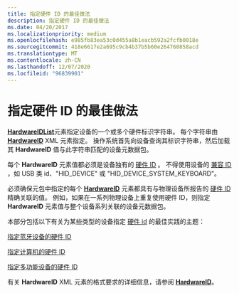 ```yaml
---
title: 指定硬件 ID 的最佳做法
description: 指定硬件 ID 的最佳做法
ms.date: 04/20/2017
ms.localizationpriority: medium
ms.openlocfilehash: e985fb83ea53c0d455a8b1eacb592a2fcfb0018e
ms.sourcegitcommit: 418e6617e2a695c9cb4b37b5b60e264760858acd
ms.translationtype: MT
ms.contentlocale: zh-CN
ms.lasthandoff: 12/07/2020
ms.locfileid: "96839901"
---
```

# <a name="best-practices-for-specifying-hardware-ids"></a>指定硬件 ID 的最佳做法


[**HardwareIDList**](/previous-versions/windows/hardware/metadata/ff546121(v=vs.85))元素指定设备的一个或多个硬件标识字符串。 每个字符串由 [**HardwareID**](/previous-versions/windows/hardware/metadata/ff546114(v=vs.85)) XML 元素指定。 操作系统首先向设备查询其标识字符串，然后加载其 **HardwareID** 值与此字符串匹配的设备元数据包。

每个 **HardwareID** 元素值都必须是设备独有的 [硬件 ID](hardware-ids.md) 。 不得使用设备的 [兼容 ID](compatible-ids.md) ，如 USB 类 id、"HID_DEVICE" 或 "HID_DEVICE_SYSTEM_KEYBOARD"。

必须确保元包中指定的每个 [**HardwareID**](/previous-versions/windows/hardware/metadata/ff546114(v=vs.85)) 元素都具有与物理设备所报告的 [硬件 ID](hardware-ids.md) 精确关联的值。 例如，如果在一系列物理设备上重复使用硬件 ID，则指定 **HardwareID** 元素值与整个设备系列关联的设备元数据包。

本部分包括以下有关为某些类型的设备指定 [硬件 id](hardware-ids.md) 的最佳实践的主题：

[指定蓝牙设备的硬件 ID](specifying-hardware-ids-for-a-bluetooth-device.md)

[指定计算机的硬件 ID](specifying-hardware-ids-for-a-computer.md)

[指定多功能设备的硬件 ID](specifying-hardware-ids-for-a-multifunction-device.md)

有关 **HardwareID** XML 元素的格式要求的详细信息，请参阅 [**HardwareID**](/previous-versions/windows/hardware/metadata/ff546114(v=vs.85))。

 

